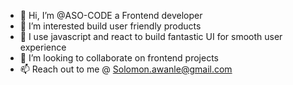 - 👋 Hi, I’m @ASO-CODE a Frontend developer
- 👀 I’m interested build user friendly products 
- 🌱 I use javascript and react to build fantastic UI for smooth user experience 
- 💞️ I’m looking to collaborate on frontend projects
- 📫 Reach out to me @ Solomon.awanle@gmail.com

<!---
ASO-CODE/ASO-CODE is a ✨ special ✨ repository because its `README.md` (this file) appears on your GitHub profile.
You can click the Preview link to take a look at your changes.
--->
